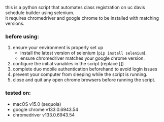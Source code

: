 this is a python script that automates class registration on uc davis schedule builder using selenium.  
it requires chromedriver and google chrome to be installed with matching versions.

### before using:
1. ensure your environment is properly set up
   - install the latest version of selenium (`pip install selenium`).
   - ensure chromedriver matches your google chrome version.
2. configure the initial variables in the script (replace [])
3. complete duo mobile authentication beforehand to avoid login issues
4. prevent your computer from sleeping while the script is running.
5. close and quit any open chrome browsers before running the script.

### tested on:
- macOS v15.0 (sequoia)
- google chrome v133.0.6943.54
- chromedriver v133.0.6943.54
